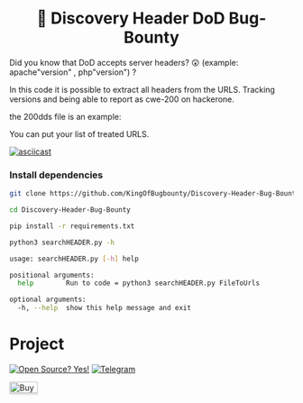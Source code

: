 <h1 align="center"> 👑 Discovery Header DoD Bug-Bounty </h1> 



Did you know that DoD accepts server headers? 😲 (example: apache"version" , php"version") ?

In this code it is possible to extract all headers from the URLS. 
Tracking versions and being able to report as cwe-200 on hackerone.

the 200dds file is an example:

You can put your list of treated URLS.

[![asciicast](https://asciinema.org/a/g2kPiCA0qwVHImPsfFCIClzm8.svg)](https://asciinema.org/a/g2kPiCA0qwVHImPsfFCIClzm8)


### Install dependencies

```bash
git clone https://github.com/KingOfBugbounty/Discovery-Header-Bug-Bounty.git

cd Discovery-Header-Bug-Bounty

pip install -r requirements.txt

python3 searchHEADER.py -h

usage: searchHEADER.py [-h] help

positional arguments:
  help        Run to code = python3 searchHEADER.py FileToUrls

optional arguments:
  -h, --help  show this help message and exit


```

# Project

[![Open Source? Yes!](https://badgen.net/badge/Open%20Source%20%3F/Yes%21/blue?icon=github)](https://github.com/Naereen/badges/)
[![Telegram](https://patrolavia.github.io/telegram-badge/chat.png)](https://t.me/KingOfTipsBugBounty)


<a href="https://www.buymeacoffee.com/OFJAAAH" target="_blank"><img src="https://www.buymeacoffee.com/assets/img/custom_images/orange_img.png" alt="Buy Me A Coffee" style="height: 20px !important;width: 50px !important;box-shadow: 0px 3px 2px 0px rgba(190, 190, 190, 0.5) !important;-webkit-box-shadow: 0px 3px 2px 0px rgba(190, 190, 190, 0.5) !important;" ></a>
